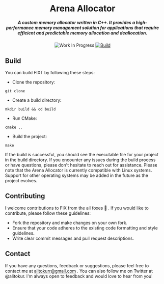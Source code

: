 # 
<div align="center">
<h1>Arena Allocator</h1>
<h5> A custom memory allocator written in C++. It provides a high-performance memory management solution for applications that require efficient and predictable memory allocation and deallocation. </h5>
  
![Work In Progress](https://img.shields.io/badge/-WORK%20IN%20PROGRESS-orange)
[![Build](https://github.com/alitokur/arena-allocator/actions/workflows/cmake.yml/badge.svg?branch=master)](https://github.com/alitokur/arena-allocator/actions/workflows/cmake.yml)
</div>


## Build
 You can build FIXT by following these steps:

- Clone the repository: 

```
git clone 
```

- Create a build directory: 

```
mkdir build && cd build
```

- Run CMake: 

```
cmake ..
```

- Build the project: 

```
make
```

If the build is successful, you should see the executable file for your project in the build directory.
If you encounter any issues during the build process or have questions, please don't hesitate to reach out for assistance.
Please note that the Arena Allocator is currently compatible with Linux systems. Support for other operating systems may be added in the future as the project evolves.

## Contributing

I welcome contributions to FIX from the all foxes :fox_face: . If you would like to contribute, please follow these guidelines:

- Fork the repository and make changes on your own fork.
- Ensure that your code adheres to the existing code formatting and style guidelines.
- Write clear commit messages and pull request descriptions.



## Contact
If you have any questions, feedback or suggestions, please feel free to contact me at alitokurr@gmail.com . 
You can also follow me on Twitter at @alitokur. 
I'm always open to feedback and would love to hear from you!
